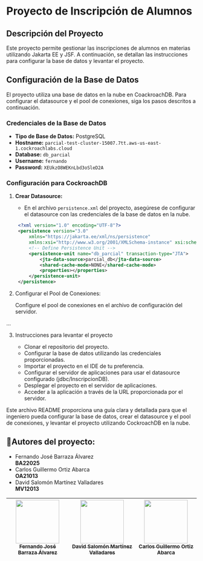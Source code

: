 # Proyecto de Inscripción de Alumnos

## Descripción del Proyecto

Este proyecto permite gestionar las inscripciones de alumnos en materias utilizando Jakarta EE y JSF. 
A continuación, se detallan las instrucciones para configurar la base de datos y levantar el proyecto.

## Configuración de la Base de Datos

El proyecto utiliza una base de datos en la nube en CoackroachDB. Para configurar el datasource y el pool de conexiones, siga los pasos descritos a continuación.

### Credenciales de la Base de Datos

- **Tipo de Base de Datos:** PostgreSQL 
- **Hostname:** `parcial-test-cluster-15007.7tt.aws-us-east-1.cockroachlabs.cloud`
- **Database:** `db_parcial`
- **Username:** `fernando`
- **Password:** `XEUkzO8WEKnLbd3oSleD2A`

### Configuración para CockroachDB

1. **Crear Datasource:**
   - En el archivo `persistence.xml` del proyecto, asegúrese de configurar el datasource con las credenciales de la base de datos en la nube.

   ```xml
	<?xml version="1.0" encoding="UTF-8"?>
	<persistence version="3.0"
		xmlns="https://jakarta.ee/xml/ns/persistence"
		xmlns:xsi="http://www.w3.org/2001/XMLSchema-instance" xsi:schemaLocation="https://jakarta.ee/xml/ns/persistence https://jakarta.ee/xml/ns/persistence/persistence_3_0.xsd">
		<!-- Define Persistence Unit -->
		<persistence-unit name="db_parcial" transaction-type="JTA">
			<jta-data-source>parcial_db</jta-data-source>
			<shared-cache-mode>NONE</shared-cache-mode>
			<properties></properties>
		</persistence-unit>
	</persistence>
    ```

2. Configurar el Pool de Conexiones:

    Configure el pool de conexiones en el archivo de configuración del servidor.

...

3. Instrucciones para levantar el proyecto

    - Clonar el repositorio del proyecto.
    - Configurar la base de datos utilizando las credenciales proporcionadas.
    - Importar el proyecto en el IDE de tu preferencia.
    - Configurar el servidor de aplicaciones para usar el datasource configurado (jdbc/InscripcionDB).
    - Desplegar el proyecto en el servidor de aplicaciones.
    - Acceder a la aplicación a través de la URL proporcionada por el servidor.


Este archivo README proporciona una guía clara y detallada para que el ingeniero pueda configurar la base de datos, crear el datasource y el pool de conexiones, y levantar el proyecto utilizando CockroachDB en la nube. 

## :busts_in_silhouette:Autores del proyecto:
- Fernando José Barraza Álvarez  
  **BA22025**
- Carlos Guillermo Ortiz Abarca  
  **OA21013**
- David Salomón Martínez Valladares  
  **MV12013**

  
| [<img src="https://avatars.githubusercontent.com/u/61745150?v=4" width=115><br><sub>Fernando José Barraza Álvarez</sub>](https://github.com/MinunGR) | [<img src="https://avatars.githubusercontent.com/u/57274941?v=4" width=115><br><sub>David Salomón Martínez Valladares</sub>](https://github.com/DavidSalomonDev) | [<img src="https://avatars.githubusercontent.com/u/145523801?v=4" width=115><br><sub>Carlos Guillermo Ortiz Abarca</sub>](https://github.com/Carlos-Otz) 
| :---: | :---: | :---: 
